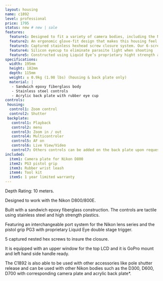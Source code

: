 ```yaml
---
layout: housing
name: c1892
level: professional
price: 1795
status: new # new | sale
features:
  feature1: Designed to fit a variety of camera bodies, including the Nikon D800/800E
  feature2: An ergonomic glove-fit design that makes this housing feel and operate like your DLSR
  feature3: Captured stainless hexhead screw closure system. Our 6-screw closure system insures a tight, even seal, while eliminating the problems of screw loss and corrosion
  feature4: Silicon eyecup to eliminate parasite light when shooting
  feature5: Constructed using Liquid Eye’s proprietary hight strength and ultra weight epoxy resin sandwiched core technology
specifications:
  width: 195mm
  height: 182mm
  depth: 115mm
  weight: ± 0.9kg (1.98 lbs) (housing & back plate only)
  material: |
   - Sandwich epoxy fiberglass body
   - Stainless steel controls
   - Acrylic back plate with rubber eye cup
controls:
 housing:
  control1: Zoom control
  control2: Shutter
 backplate:
   control1: Playback
   control2: menu
   control3: Zoom in / out
   control4: Multicontroler
   control5: AF on
   control6: Live View/Video
   control7: Others controls can be added on the back plate upon request. Additional cost, ask for prices.
included:
  item1: Camera plate for Nikon D800
  item2: PG3 pistol grip
  item3: Rubber wrist leash
  item4: Tool kit
  item5: 1 year limited warranty
---
```

Depth Rating: 10 meters.

Designed to work with the Nikon D800/800E.

Built with a sandwich epoxy fiberglass construction. The controls are tactile using stainless steel and high strength plastics.

Featuring an interchangeable port system for the Nikon lens series and the pistol grip PG3 with proprietary Liquid Eye double stage trigger.

5 captured nested hex screws to insure the closure.

It is equipped with an upper window for the top LCD and it is GoPro mount and left hand side handle ready.

The C1892 is also able to be used with other accessories like pole shutter release and can be used with other Nikon bodies such as the D300, D600, D700 with corresponding camera plate and acrylic back plate*.
